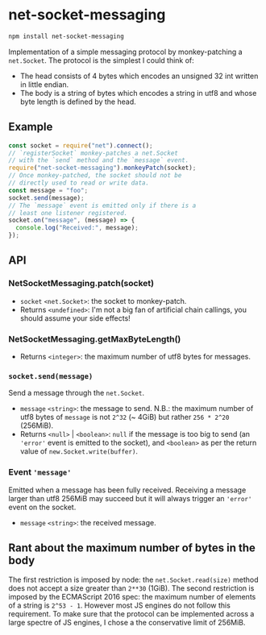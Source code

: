 # net-socket-messaging

```sh
npm install net-socket-messaging
```

Implementation of a simple messaging protocol by monkey-patching a `net.Socket`.
The protocol is the simplest I could think of:
- The head consists of 4 bytes which encodes an unsigned 32 int written in little endian.
- The body is a string of bytes which encodes a string in utf8 and whose byte length is defined by the head.

## Example

```js
const socket = require("net").connect();
// `registerSocket` monkey-patches a net.Socket
// with the `send` method and the `message` event.
require("net-socket-messaging").monkeyPatch(socket);
// Once monkey-patched, the socket should not be
// directly used to read or write data.
const message = "foo";
socket.send(message);
// The `message` event is emitted only if there is a
// least one listener registered.
socket.on("message", (message) => {
  console.log("Received:", message);
});
```

## API

### NetSocketMessaging.patch(socket)

* `socket` `<net.Socket>`: the socket to monkey-patch.
* Returns `<undefined>`: I'm not a big fan of artificial chain callings, you should assume your side effects!

### NetSocketMessaging.getMaxByteLength()

* Returns `<integer>`: the maximum number of utf8 bytes for messages.

### `socket.send(message)`

Send a message through the `net.Socket`.

* `message` `<string>`: the message to send.
  N.B.: the maximum number of utf8 bytes of `message` is not `2^32` (~ 4GiB) but rather `256 * 2^20` (256MiB).
* Returns `<null>` | `<boolean>`: `null` if the message is too big to send (an `'error'` event is emitted to the socket), and `<boolean>` as per the return value of `new.Socket.write(buffer)`.

### Event `'message'`

Emitted when a message has been fully received.
Receiving a message larger than utf8 256MiB may succeed but it will always trigger an `'error'` event on the socket.

* `message` `<string>`: the received message.

## Rant about the maximum number of bytes in the body

The first restriction is imposed by node: the `net.Socket.read(size)` method does not accept a size greater than `2**30` (1GiB).
The second restriction is imposed by the ECMAScript 2016 spec: the maximum number of elements of a string is `2^53 - 1`.
However most JS engines do not follow this requirement.
To make sure that the protocol can be implemented across a large spectre of JS engines, I chose a the conservative limit of 256MiB.
